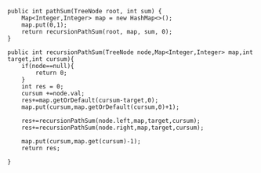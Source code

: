     public int pathSum(TreeNode root, int sum) {
        Map<Integer,Integer> map = new HashMap<>();
        map.put(0,1);
        return recursionPathSum(root, map, sum, 0);
    }

    public int recursionPathSum(TreeNode node,Map<Integer,Integer> map,int target,int cursum){
        if(node==null){
            return 0;
        }
        int res = 0;
        cursum +=node.val;
        res+=map.getOrDefault(cursum-target,0);
        map.put(cursum,map.getOrDefault(cursum,0)+1);
        
        res+=recursionPathSum(node.left,map,target,cursum);
        res+=recursionPathSum(node.right,map,target,cursum);
        
        map.put(cursum,map.get(cursum)-1);
        return res;
        
    }
